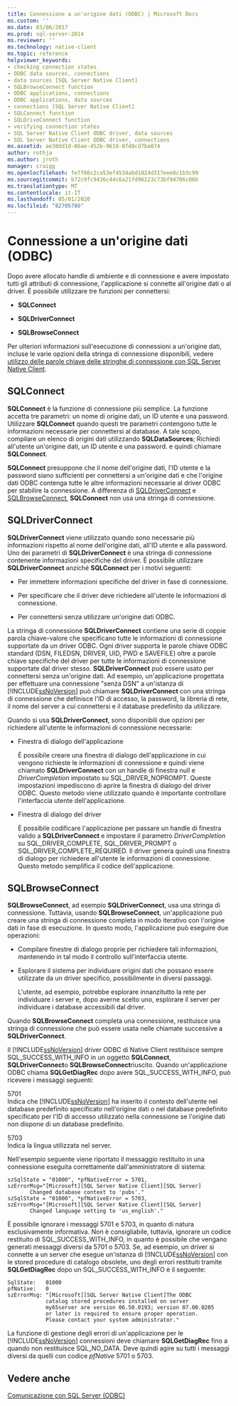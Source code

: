 ```yaml
---
title: Connessione a un'origine dati (ODBC) | Microsoft Docs
ms.custom: ''
ms.date: 03/06/2017
ms.prod: sql-server-2014
ms.reviewer: ''
ms.technology: native-client
ms.topic: reference
helpviewer_keywords:
- checking connection states
- ODBC data sources, connections
- data sources [SQL Server Native Client]
- SQLBrowseConnect function
- ODBC applications, connections
- ODBC applications, data sources
- connections [SQL Server Native Client]
- SQLConnect function
- SQLDriveConnect function
- verifying connection states
- SQL Server Native Client ODBC driver, data sources
- SQL Server Native Client ODBC driver, connections
ms.assetid: ae30dd1d-06ae-452b-9618-8fd8cd7ba074
author: rothja
ms.author: jroth
manager: craigg
ms.openlocfilehash: fe7f86c2ca53ef4534abd1024d317eee0c1b3c99
ms.sourcegitcommit: b72c9fc9436c44c6a21fd96223c73bf94706c06b
ms.translationtype: MT
ms.contentlocale: it-IT
ms.lasthandoff: 05/01/2020
ms.locfileid: "82705786"
---
```

# <a name="connecting-to-a-data-source-odbc"></a>Connessione a un'origine dati (ODBC)
  Dopo avere allocato handle di ambiente e di connessione e avere impostato tutti gli attributi di connessione, l'applicazione si connette all'origine dati o al driver. È possibile utilizzare tre funzioni per connettersi:  
  
-   **SQLConnect**  
  
-   **SQLDriverConnect**  
  
-   **SQLBrowseConnect**  
  
 Per ulteriori informazioni sull'esecuzione di connessioni a un'origine dati, incluse le varie opzioni della stringa di connessione disponibili, vedere [utilizzo delle parole chiave delle stringhe di connessione con SQL Server Native Client](../native-client/applications/using-connection-string-keywords-with-sql-server-native-client.md).  
  
## <a name="sqlconnect"></a>SQLConnect  
 **SQLConnect** è la funzione di connessione più semplice. La funzione accetta tre parametri: un nome di origine dati, un ID utente e una password. Utilizzare **SQLConnect** quando questi tre parametri contengono tutte le informazioni necessarie per connettersi al database. A tale scopo, compilare un elenco di origini dati utilizzando **SQLDataSources**; Richiedi all'utente un'origine dati, un ID utente e una password. e quindi chiamare **SQLConnect**.  
  
 **SQLConnect** presuppone che il nome dell'origine dati, l'ID utente e la password siano sufficienti per connettersi a un'origine dati e che l'origine dati ODBC contenga tutte le altre informazioni necessarie al driver ODBC per stabilire la connessione. A differenza di [SQLDriverConnect](../native-client-odbc-api/sqldriverconnect.md) e [SQLBrowseConnect](../native-client-odbc-api/sqlbrowseconnect.md), **SQLConnect** non usa una stringa di connessione.  
  
## <a name="sqldriverconnect"></a>SQLDriverConnect  
 **SQLDriverConnect** viene utilizzato quando sono necessarie più informazioni rispetto al nome dell'origine dati, all'ID utente e alla password. Uno dei parametri di **SQLDriverConnect** è una stringa di connessione contenente informazioni specifiche del driver. È possibile utilizzare **SQLDriverConnect** anziché **SQLConnect** per i motivi seguenti:  
  
-   Per immettere informazioni specifiche del driver in fase di connessione.  
  
-   Per specificare che il driver deve richiedere all'utente le informazioni di connessione.  
  
-   Per connettersi senza utilizzare un'origine dati ODBC.  
  
 La stringa di connessione **SQLDriverConnect** contiene una serie di coppie parola chiave-valore che specificano tutte le informazioni di connessione supportate da un driver ODBC. Ogni driver supporta le parole chiave ODBC standard (DSN, FILEDSN, DRIVER, UID, PWD e SAVEFILE) oltre a parole chiave specifiche del driver per tutte le informazioni di connessione supportate dal driver stesso. **SQLDriverConnect** può essere usato per connettersi senza un'origine dati. Ad esempio, un'applicazione progettata per effettuare una connessione "senza DSN" a un'istanza di [!INCLUDE[ssNoVersion](../../includes/ssnoversion-md.md)] può chiamare **SQLDriverConnect** con una stringa di connessione che definisce l'ID di accesso, la password, la libreria di rete, il nome del server a cui connettersi e il database predefinito da utilizzare.  
  
 Quando si usa **SQLDriverConnect**, sono disponibili due opzioni per richiedere all'utente le informazioni di connessione necessarie:  
  
-   Finestra di dialogo dell'applicazione  
  
     È possibile creare una finestra di dialogo dell'applicazione in cui vengono richieste le informazioni di connessione e quindi viene chiamato **SQLDriverConnect** con un handle di finestra null e *DriverCompletion* impostato su SQL_DRIVER_NOPROMPT. Queste impostazioni impediscono di aprire la finestra di dialogo del driver ODBC. Questo metodo viene utilizzato quando è importante controllare l'interfaccia utente dell'applicazione.  
  
-   Finestra di dialogo del driver  
  
     È possibile codificare l'applicazione per passare un handle di finestra valido a **SQLDriverConnect** e impostare il parametro *DriverCompletion* su SQL_DRIVER_COMPLETE, SQL_DRIVER_PROMPT o SQL_DRIVER_COMPLETE_REQUIRED. Il driver genera quindi una finestra di dialogo per richiedere all'utente le informazioni di connessione. Questo metodo semplifica il codice dell'applicazione.  
  
## <a name="sqlbrowseconnect"></a>SQLBrowseConnect  
 **SQLBrowseConnect**, ad esempio **SQLDriverConnect**, usa una stringa di connessione. Tuttavia, usando **SQLBrowseConnect**, un'applicazione può creare una stringa di connessione completa in modo iterativo con l'origine dati in fase di esecuzione. In questo modo, l'applicazione può eseguire due operazioni:  
  
-   Compilare finestre di dialogo proprie per richiedere tali informazioni, mantenendo in tal modo il controllo sull'interfaccia utente.  
  
-   Esplorare il sistema per individuare origini dati che possano essere utilizzate da un driver specifico, possibilmente in diversi passaggi.  
  
     L'utente, ad esempio, potrebbe esplorare innanzitutto la rete per individuare i server e, dopo averne scelto uno, esplorare il server per individuare i database accessibili dal driver.  
  
 Quando **SQLBrowseConnect** completa una connessione, restituisce una stringa di connessione che può essere usata nelle chiamate successive a **SQLDriverConnect**.  
  
 Il [!INCLUDE[ssNoVersion](../../includes/ssnoversion-md.md)] driver ODBC di Native Client restituisce sempre SQL_SUCCESS_WITH_INFO in un oggetto **SQLConnect**, **SQLDriverConnect**o **SQLBrowseConnect**riuscito. Quando un'applicazione ODBC chiama **SQLGetDiagRec** dopo avere SQL_SUCCESS_WITH_INFO, può ricevere i messaggi seguenti:  
  
 5701  
 Indica che [!INCLUDE[ssNoVersion](../../includes/ssnoversion-md.md)] ha inserito il contesto dell'utente nel database predefinito specificato nell'origine dati o nel database predefinito specificato per l'ID di accesso utilizzato nella connessione se l'origine dati non dispone di un database predefinito.  
  
 5703  
 Indica la lingua utilizzata nel server.  
  
 Nell'esempio seguente viene riportato il messaggio restituito in una connessione eseguita correttamente dall'amministratore di sistema:  
  
```  
szSqlState = "01000", *pfNativeError = 5701,  
szErrorMsg="[Microsoft][SQL Server Native Client][SQL Server]  
       Changed database context to 'pubs'."  
szSqlState = "01000", *pfNativeError = 5703,  
szErrorMsg="[Microsoft][SQL Server Native Client][SQL Server]  
       Changed language setting to 'us_english'."  
```  
  
 È possibile ignorare i messaggi 5701 e 5703, in quanto di natura esclusivamente informativa. Non è consigliabile, tuttavia, ignorare un codice restituito di SQL_SUCCESS_WITH_INFO, in quanto è possibile che vengano generati messaggi diversi da 5701 o 5703. Se, ad esempio, un driver si connette a un server che esegue un'istanza di [!INCLUDE[ssNoVersion](../../includes/ssnoversion-md.md)] con le stored procedure di catalogo obsolete, uno degli errori restituiti tramite **SQLGetDiagRec** dopo un SQL_SUCCESS_WITH_INFO è il seguente:  
  
```  
SqlState:   01000  
pfNative:   0  
szErrorMsg: "[Microsoft][SQL Server Native Client]The ODBC  
            catalog stored procedures installed on server  
            my65server are version 06.50.0193; version 07.00.0205  
            or later is required to ensure proper operation.  
            Please contact your system administrator."  
```  
  
 La funzione di gestione degli errori di un'applicazione per le [!INCLUDE[ssNoVersion](../../includes/ssnoversion-md.md)] connessioni deve chiamare **SQLGetDiagRec** fino a quando non restituisce SQL_NO_DATA. Deve quindi agire su tutti i messaggi diversi da quelli con codice *pfNative* 5701 o 5703.  
  
## <a name="see-also"></a>Vedere anche  
 [Comunicazione con SQL Server &#40;ODBC&#41;](communicating-with-sql-server-odbc.md)  
  
  
